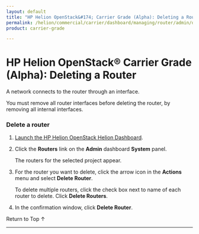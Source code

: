 ```yaml
---
layout: default
title: "HP Helion OpenStack&#174; Carrier Grade (Alpha): Deleting a Router"
permalink: /helion/commercial/carrier/dashboard/managing/router/admin/delete/
product: carrier-grade

---
```

<!--UNDER REVISION-->

<script>

function PageRefresh {
onLoad="window.refresh"
}

PageRefresh();

</script>

<!--
<p style="font-size: small;"> <a href="/helion/commercial/carrier/ga1/install/">&#9664; PREV</a> | <a href="/helion/commercial/carrier/ga1/install-overview/">&#9650; UP</a> | <a href="/helion/commercial/carrier/ga1/">NEXT &#9654;</a></p> 
-->

# HP Helion OpenStack&#174; Carrier Grade (Alpha): Deleting a Router

A network connects to the router through an interface.

You must remove all router interfaces before deleting the router, by removing all internal interfaces.

### Delete a router ###

1. [Launch the HP Helion OpenStack Helion Dashboard](/helion/openstack/carrier/dashboard/login/).

2. Click the **Routers** link on the **Admin** dashboard **System** panel.

	The routers for the selected project appear. 

3. For the router you want to delete, click the arrow icon in the **Actions** menu and select **Delete Router**.

	To delete multiple routers, click the check box next to name of each router to delete. Click **Delete Routers**.

5. In the confirmation window, click **Delete Router**.

<a href="#top" style="padding:14px 0px 14px 0px; text-decoration: none;"> Return to Top &#8593; </a>


----

